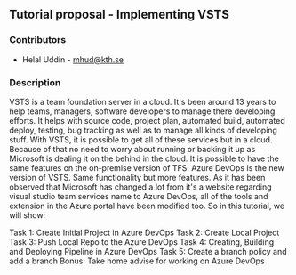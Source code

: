 ## Tutorial proposal - Implementing VSTS

### Contributors

* Helal Uddin - mhud@kth.se

### Description

VSTS is a team foundation server in a cloud. It's been around 13 years to help teams, managers, software developers to manage
there developing efforts. It helps with source code, project plan, automated build, automated deploy, testing, bug tracking as
well as to manage all kinds of developing stuff. With VSTS, it is possible to get all of these services but in a cloud. Because
of that no need to worry about running or backing it up as Microsoft is dealing it on the behind in the cloud. It is possible to
have the same features on the on-premise version of TFS. Azure DevOps Is the new version of VSTS. Same functionality but more 
features. As it has been observed that Microsoft has changed a lot from it's a website regarding visual studio team services name
to Azure DevOps, all of the tools and extension in the Azure portal have been modified too.  So in this tutorial, we will show:

Task 1: Create Initial Project in Azure DevOps
Task 2: Create Local Project
Task 3: Push Local Repo to the Azure DevOps
Task 4: Creating, Building and Deploying Pipeline in Azure DevOps
Task 5: Create a branch policy and add a branch
Bonus: Take home advise for working on Azure DevOps
